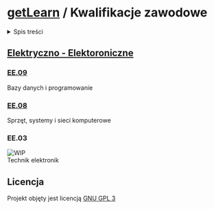 # [getLearn][root] / Kwalifikacje zawodowe <!-- omit in toc -->
<details><summary>Spis treści</summary>

- [Elektryczno - Elektoroniczne](#elektryczno---elektoroniczne)
  - [EE.09](#ee09)
  - [EE.08](#ee08)
  - [EE.03](#ee03)
</details>

## [Elektryczno - Elektoroniczne](ee/)
### [EE.09](ee/09/)
Bazy danych i programowanie

### [EE.08](ee/08/)
Sprzęt, systemy i sieci komputerowe

### EE.03
![WIP](https://shields.io/badge/WIP-Work_in_progress-eb0?style=flat-square)  
Technik elektronik

## Licencja <!-- omit in toc -->
Projekt objęty jest licencją [GNU GPL 3][license]

[root]: https://github.com/Pixel48/getLearn
[license]: https://github.com/Pixel48/getLearn/blob/master/LICENSE
